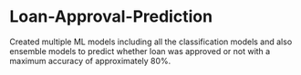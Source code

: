 # Loan-Approval-Prediction
Created multiple ML models including all the classification models and also ensemble models to predict whether loan was approved or not with a maximum accuracy of approximately 80%.
